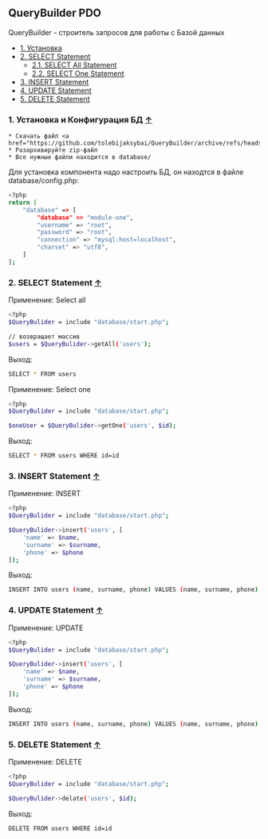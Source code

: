 ## QueryBuilder PDO

<a name="index_block"></a>

QueryBuilder - строитель запросов для работы с Базой данных

* [1. Установка](#block1)
* [2. SELECT Statement](#block2)
    * [2.1. SELECT All Statement](#block2.1)     
    * [2.2. SELECT One Statement](#block2.2)  
* [3. INSERT Statement](#block3)
* [4. UPDATE Statement](#block4)
* [5. DELETE Statement](#block5)

<a name="block1"></a>
### 1. Установка и Конфигурация БД [↑](#index_block)

	* Скачать файл <a href="https://github.com/tolebijaksybai/QueryBuilder/archive/refs/heads/main.zip">.zip</a>  
	* Разархивируйте zip-файл
	* Все нужные файли находится в database/

Для установка компонента надо настроить БД, он находтся в файле database/config.php:

```sh
<?php
return [
	"database" => [
		"database" => "module-one",
		"username" => "root",
		"password" => "root",
		"connection" => "mysql:host=localhost",
		"charset" => "utf8",
	]
];
```

<a name="block2"></a>
### 2. SELECT Statement [↑](#index_block)
Применение: Select all

```sh
<?php
$QueryBulider = include "database/start.php";

// возвращает массив
$users = $QueryBulider->getAll('users');
```
Выход:
```sh
SELECT * FROM users
```
Применение: Select one

```sh
<?php
$QueryBulider = include "database/start.php";

$oneUser = $QueryBulider->getOne('users', $id);
```
Выход:
```sh
SELECT * FROM users WHERE id=id
```

<a name="block3"></a>
### 3. INSERT Statement [↑](#index_block)

Применение: INSERT

```sh
<?php
$QueryBulider = include "database/start.php";

$QueryBulider->insert('users', [
	'name' => $name,
	'surname' => $surname,
	'phone' => $phone
]);
```
Выход:
```sh
INSERT INTO users (name, surname, phone) VALUES (name, surname, phone)	
```


<a name="block4"></a>
### 4. UPDATE Statement [↑](#index_block)

Применение: UPDATE

```sh
<?php
$QueryBulider = include "database/start.php";

$QueryBulider->insert('users', [
	'name' => $name,
	'surname' => $surname,
	'phone' => $phone
]);
```
Выход:
```sh
INSERT INTO users (name, surname, phone) VALUES (name, surname, phone)	
```

<a name="block5"></a>
### 5. DELETE Statement [↑](#index_block)

Применение: DELETE

```sh
<?php
$QueryBulider = include "database/start.php";

$QueryBulider->delate('users', $id);
```
Выход:
```sh
DELETE FROM users WHERE id=id
```

